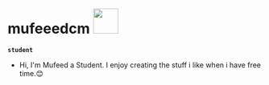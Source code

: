 # mufeeedcm <img src="https://media4.giphy.com/media/2upjCjg1mWDypXxPw9/giphy.gif?cid=790b76115842c8205fb50fad2826acd5ed1736d898875675&rid=giphy.gif&ct=s" width="50">
**`student`**

- Hi, I'm Mufeed a Student. I enjoy creating the stuff i like when i have free time.😊
